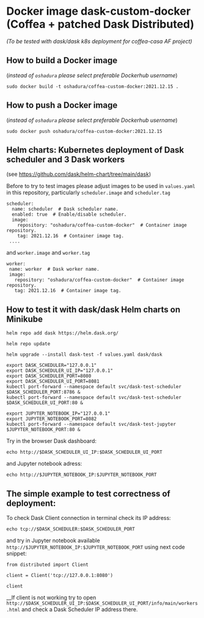 # Docker image dask-custom-docker (Coffea + patched Dask Distributed)


_(To be tested with dask/dask k8s deployment for coffea-casa AF project)_

## How to build a Docker image

(_instead of `oshadura` please select preferable Dockerhub username_)

```
sudo docker build -t oshadura/coffea-custom-docker:2021.12.15 .

```

## How to push a Docker image

(_instead of `oshadura` please select preferable Dockerhub username_)

```
sudo docker push oshadura/coffea-custom-docker:2021.12.15
```

## Helm charts: Kubernetes deployment of Dask scheduler and 3 Dask workers

(see https://github.com/dask/helm-chart/tree/main/dask)

Before to try to test images please adjust images to be used in `values.yaml` in this repository, particularly `scheduler.image` and `scheduler.tag`

```
scheduler:
  name: scheduler  # Dask scheduler name.
  enabled: true  # Enable/disable scheduler.
  image:
    repository: "oshadura/coffea-custom-docker"  # Container image repository.
    tag: 2021.12.16  # Container image tag.
 ....
 ```
 
 and `worker.image` and `worker.tag`
 
 ```
 worker:
  name: worker  # Dask worker name.
  image:
    repository: "oshadura/coffea-custom-docker"  # Container image repository.
    tag: 2021.12.16  # Container image tag.
 ```
 
## How to test it with dask/dask Helm charts on Minikube 

```
helm repo add dask https://helm.dask.org/

helm repo update

helm upgrade --install dask-test -f values.yaml dask/dask

export DASK_SCHEDULER="127.0.0.1"
export DASK_SCHEDULER_UI_IP="127.0.0.1"
export DASK_SCHEDULER_PORT=8080
export DASK_SCHEDULER_UI_PORT=8081
kubectl port-forward --namespace default svc/dask-test-scheduler $DASK_SCHEDULER_PORT:8786 &
kubectl port-forward --namespace default svc/dask-test-scheduler $DASK_SCHEDULER_UI_PORT:80 &

export JUPYTER_NOTEBOOK_IP="127.0.0.1"
export JUPYTER_NOTEBOOK_PORT=8082
kubectl port-forward --namespace default svc/dask-test-jupyter $JUPYTER_NOTEBOOK_PORT:80 &
```

Try in the browser Dask dashboard:
```
echo http://$DASK_SCHEDULER_UI_IP:$DASK_SCHEDULER_UI_PORT
```
and  Jupyter notebook adress:
```
echo http://$JUPYTER_NOTEBOOK_IP:$JUPYTER_NOTEBOOK_PORT
```

## The simple example to test correctness of deployment:

To check Dask Client connection in terminal check its IP address:
```
echo tcp://$DASK_SCHEDULER:$DASK_SCHEDULER_PORT
```
and try in Jupyter notebook available `http://$JUPYTER_NOTEBOOK_IP:$JUPYTER_NOTEBOOK_PORT` using next code snippet:

```
from distributed import Client

client = Client('tcp://127.0.0.1:8080')

client
```

__If client is not working try to open `http://$DASK_SCHEDULER_UI_IP:$DASK_SCHEDULER_UI_PORT/info/main/workers.html` and check a Dask Scheduler IP address there.
